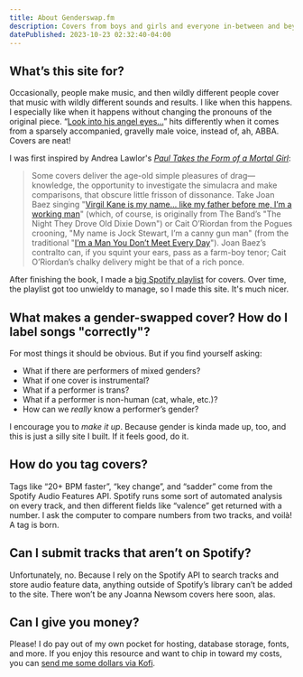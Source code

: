 ```yaml
---
title: About Genderswap.fm
description: Covers from boys and girls and everyone in-between and beyond.
datePublished: 2023-10-23 02:32:40-04:00
---
```


## What’s this site for?

Occasionally, people make music, and then wildly different people cover that music with wildly different sounds and results. I like when this happens. I especially like when it happens without changing the pronouns of the original piece. “[Look into his angel eyes…](cover/the-czars-angel-eyes)” hits differently when it comes from a sparsely accompanied, gravelly male voice, instead of, ah, ABBA. Covers are neat!

I was first inspired by Andrea Lawlor's [*Paul Takes the Form of a Mortal Girl*](https://bookshop.org/a/97627/9780525566182):

> Some covers deliver the age-old simple pleasures of drag—knowledge, the opportunity to investigate the simulacra and make comparisons, that obscure little frisson of dissonance. Take Joan Baez singing "[Virgil Kane is my name... like my father before me, I’m a working man](cover/the-night-they-drove-old-dixie-down-joan-baez)" (which, of course, is originally from The Band’s "The Night They Drove Old Dixie Down") or Cait O’Riordan from the Pogues crooning, "My name is Jock Stewart, I’m a canny gun man" (from the traditional "[I’m a Man You Don’t Meet Every Day](cover/im-a-man-you-dont-meet-every-day-the-pogues)"). Joan Baez’s contralto can, if you squint your ears, pass as a farm-boy tenor; Cait O’Riordan’s chalky delivery might be that of a rich ponce.

After finishing the book, I made a [big Spotify playlist](https://open.spotify.com/playlist/5YQ4AyxQ6DeDxKJgSryAU2?si=e56f2c3d59fc4a00) for covers. Over time, the playlist got too unwieldy to manage, so I made this site. It's much nicer.

## What makes a gender-swapped cover? How do I label songs "correctly"?

For most things it should be obvious. But if you find yourself asking:

- What if there are performers of mixed genders?
- What if one cover is instrumental?
- What if a performer is trans?
- What if a performer is non-human (cat, whale, etc.)?
- How can we *really* know a performer’s gender?

I encourage you to *make it up*. Because gender is kinda made up, too, and this is just a silly site I built. If it feels good, do it.

## How do you tag covers?

Tags like “20+ BPM faster”, “key change”, and “sadder” come from the Spotify Audio Features API. Spotify runs some sort of automated analysis on every track, and then different fields like “valence” get returned with a number. I ask the computer to compare numbers from two tracks, and voilà! A tag is born.

## Can I submit tracks that aren’t on Spotify?

Unfortunately, no. Because I rely on the Spotify API to search tracks and store audio feature data, anything outside of Spotify’s library can’t be added to the site. There won’t be any Joanna Newsom covers here soon, alas.

## Can I give you money?

Please! I do pay out of my own pocket for hosting, database storage, fonts, and more. If you enjoy this resource and want to chip in toward my costs, you can [send me some dollars via Kofi](https://ko-fi.com/evadecker).
